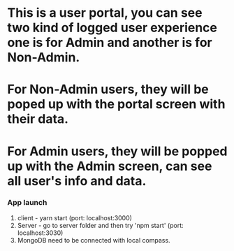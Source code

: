 # This is a user portal, you can see two kind of logged user experience one is for Admin and another is for Non-Admin.

# For Non-Admin users, they will be poped up with the portal screen with their data. 

# For Admin users, they will be popped up with the Admin screen, can see all user's info and data.

### App launch

1. client - yarn start (port: localhost:3000)
2. Server - go to server folder and then try 'npm start' (port: localhost:3030)
3. MongoDB need to be connected with local compass.



